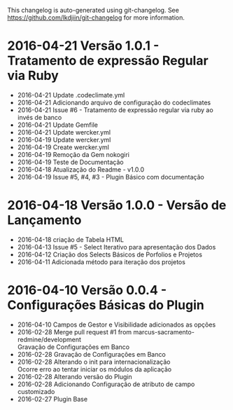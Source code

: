 This changelog is auto-generated using git-changelog.
See https://github.com/lkdjiin/git-changelog for more information.


2016-04-21 Versão 1.0.1 - Tratamento de expressão Regular via Ruby  
====================================================================
* 2016-04-21 Update .codeclimate.yml  
* 2016-04-21 Adicionando arquivo de configuração do codeclimates  
* 2016-04-21 Issue #6 - Tratamento de expressão regular via ruby ao invés de banco  
* 2016-04-21 Update Gemfile  
* 2016-04-21 Update wercker.yml  
* 2016-04-19 Update wercker.yml  
* 2016-04-19 Create wercker.yml  
* 2016-04-19 Remoção da Gem nokogiri  
* 2016-04-19 Teste de Documentação  
* 2016-04-18 Atualização do Readme - v1.0.0  
* 2016-04-19 Issue #5, #4, #3 - Plugin Básico com documentação  

2016-04-18 Versão 1.0.0 - Versão de Lançamento  
================================================
* 2016-04-18 criação de Tabela HTML  
* 2016-04-13 Issue #5 - Select Iterativo para apresentação dos Dados  
* 2016-04-12 Criação dos Selects Básicos de Porfolios e Projetos  
* 2016-04-11 Adicionada método para iteração dos projetos  

2016-04-10 Versão 0.0.4 - Configurações Básicas do Plugin  
===========================================================
* 2016-04-10 Campos de Gestor e Visibilidade adicionados as opções  
* 2016-02-28 Merge pull request #1 from marcus-sacramento-redmine/development  
  Gravação de Configurações em Banco
* 2016-02-28 Gravação de Configurações em Banco  
* 2016-02-28 Alterando o init para internacionalização  
  Ocorre erro ao tentar iniciar os módulos da aplicação
* 2016-02-28 Alterando versão do Plugin  
* 2016-02-28 Adicionando Configuração de atributo de campo customizado  
* 2016-02-27 Plugin Base  
